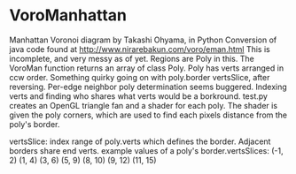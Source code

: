 # VoroManhattan
Manhattan Voronoi diagram by Takashi Ohyama, in Python
Conversion of java code found at http://www.nirarebakun.com/voro/eman.html
This is incomplete, and very messy as of yet.
Regions are Poly in this. The VoroMan function returns an array of class Poly.
Poly has verts arranged in ccw order.
Something quirky going on with poly.border vertsSlice, after reversing. Per-edge neighbor poly determination seems buggered. Indexing verts and finding who shares what verts would be a borkround.
test.py creates an OpenGL triangle fan and a shader for each poly.
The shader is given the poly corners, which are used to find each pixels distance from the poly's border.

vertsSlice:
	index range of poly.verts which defines the border. Adjacent borders share end verts.
	example values of a poly's border.vertsSlices:
		(-1, 2) (1, 4) (3, 6) (5, 9) (8, 10) (9, 12) (11, 15)
